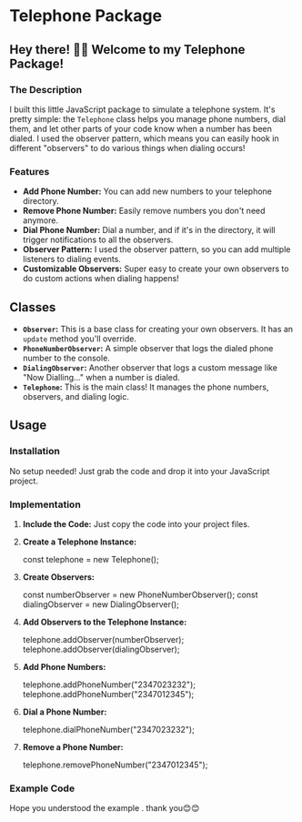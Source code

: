 # Telephone Package

## Hey there! 👋🙂 Welcome to my Telephone Package!

### The Description

I built this little JavaScript package to simulate a telephone system. It's pretty simple: the `Telephone` class helps you manage phone numbers, dial them, and let other parts of your code know when a number has been dialed. I used the observer pattern, which means you can easily hook in different "observers" to do various things when dialing occurs!

### Features

-   **Add Phone Number:** You can add new numbers to your telephone directory.
-   **Remove Phone Number:** Easily remove numbers you don't need anymore.
-   **Dial Phone Number:** Dial a number, and if it's in the directory, it will trigger notifications to all the observers.
-   **Observer Pattern:** I used the observer pattern, so you can add multiple listeners to dialing events.
-   **Customizable Observers:** Super easy to create your own observers to do custom actions when dialing happens!

## Classes

-   **`Observer`:** This is a base class for creating your own observers. It has an `update` method you'll override.
-   **`PhoneNumberObserver`:** A simple observer that logs the dialed phone number to the console.
-   **`DialingObserver`:** Another observer that logs a custom message like "Now Dialling..." when a number is dialed.
-   **`Telephone`:** This is the main class! It manages the phone numbers, observers, and dialing logic.

## Usage

### Installation

No setup needed! Just grab the code and drop it into your JavaScript project.

### Implementation

1.  **Include the Code:** Just copy the code into your project files.

2.  **Create a Telephone Instance:**

    const telephone = new Telephone();


3.  **Create Observers:**

    const numberObserver = new PhoneNumberObserver();
    const dialingObserver = new DialingObserver();


4.  **Add Observers to the Telephone Instance:**


    telephone.addObserver(numberObserver);
    telephone.addObserver(dialingObserver);


5.  **Add Phone Numbers:**


    telephone.addPhoneNumber("2347023232");
    telephone.addPhoneNumber("2347012345");

6.  **Dial a Phone Number:**


    telephone.dialPhoneNumber("2347023232");


7.  **Remove a Phone Number:**


    telephone.removePhoneNumber("2347012345");


### Example Code
Hope you understood the example . thank you😊😊
